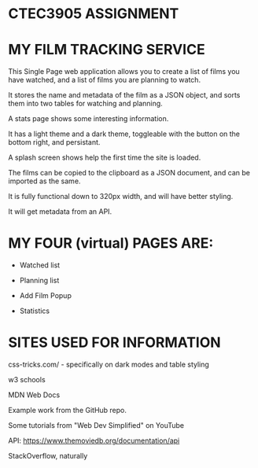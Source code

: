 # CTEC3905 ASSIGNMENT

# MY FILM TRACKING SERVICE

This Single Page web application allows you to create a list of films you have watched, and a list of films you are planning to watch.

It stores the name and metadata of the film as a JSON object, and sorts them into two tables for watching and planning.

A stats page shows some interesting information.

It has a light theme and a dark theme, toggleable with the button on the bottom right, and persistant.

A splash screen shows help the first time the site is loaded.

The films can be copied to the clipboard as a JSON document, and can be imported as the same.

It is fully functional down to 320px width, and will have better styling.

It will get metadata from an API.


# MY FOUR (virtual) PAGES ARE:

- Watched list

- Planning list

- Add Film Popup

- Statistics

# SITES USED FOR INFORMATION

css-tricks.com/ - specifically on dark modes and table styling

w3 schools

MDN Web Docs

Example work from the GitHub repo.

Some tutorials from "Web Dev Simplified" on YouTube

API: https://www.themoviedb.org/documentation/api

StackOverflow, naturally